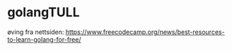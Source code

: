# golangTULL
øving fra nettsiden: https://www.freecodecamp.org/news/best-resources-to-learn-golang-for-free/
